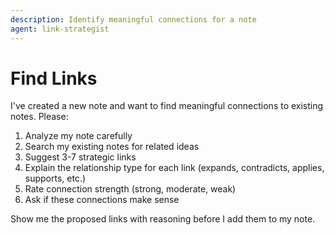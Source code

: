 ```yaml
---
description: Identify meaningful connections for a note
agent: link-strategist
---
```


# Find Links

I've created a new note and want to find meaningful connections to existing notes. Please:

1. Analyze my note carefully
2. Search my existing notes for related ideas
3. Suggest 3-7 strategic links
4. Explain the relationship type for each link (expands, contradicts, applies, supports, etc.)
5. Rate connection strength (strong, moderate, weak)
6. Ask if these connections make sense

Show me the proposed links with reasoning before I add them to my note.
